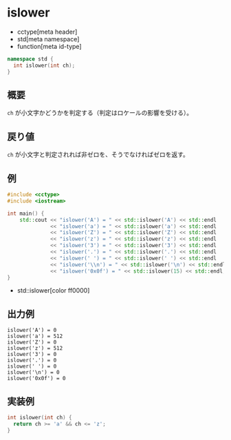 # islower
* cctype[meta header]
* std[meta namespace]
* function[meta id-type]

```cpp
namespace std {
  int islower(int ch);
}
```


## 概要
`ch` が小文字かどうかを判定する（判定はロケールの影響を受ける）。


## 戻り値
`ch` が小文字と判定されれば非ゼロを、そうでなければゼロを返す。


## 例
```cpp example
#include <cctype>
#include <iostream>

int main() {
    std::cout << "islower('A') = " << std::islower('A') << std::endl
              << "islower('a') = " << std::islower('a') << std::endl
              << "islower('Z') = " << std::islower('Z') << std::endl
              << "islower('z') = " << std::islower('z') << std::endl
              << "islower('3') = " << std::islower('3') << std::endl
              << "islower('.') = " << std::islower('.') << std::endl
              << "islower(' ') = " << std::islower(' ') << std::endl
              << "islower('\\n') = " << std::islower('\n') << std::endl
              << "islower('0x0f') = " << std::islower(15) << std::endl;
}
```
* std::islower[color ff0000]


## 出力例
```
islower('A') = 0
islower('a') = 512
islower('Z') = 0
islower('z') = 512
islower('3') = 0
islower('.') = 0
islower(' ') = 0
islower('\n') = 0
islower('0x0f') = 0
```

## 実装例
```cpp
int islower(int ch) {
  return ch >= 'a' && ch <= 'z';
}
```

